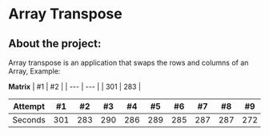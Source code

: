 # Array Transpose

## About the project:
  Array transpose is an application that swaps the rows and columns of an Array, Example:

  **Matrix**  | #1  | #2  |
              | --- | --- |
              | 301 | 283 |
        

  Attempt | #1 | #2 | #3 | #4 | #5 | #6 | #7 | #8 | #9 | #10 | #11
--- | --- | --- | --- |--- |--- |--- |--- |--- |--- |--- |---
Seconds | 301 | 283 | 290 | 286 | 289 | 285 | 287 | 287 | 272 | 276 | 269
  
